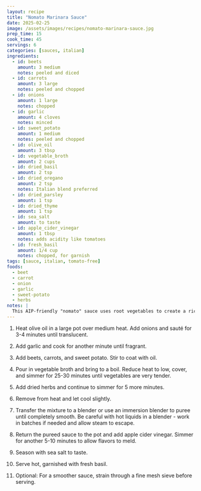 ```yaml
---
layout: recipe
title: "Nomato Marinara Sauce"
date: 2025-02-25
image: /assets/images/recipes/nomato-marinara-sauce.jpg
prep_time: 15
cook_time: 45
servings: 6
categories: [sauces, italian]
ingredients:
  - id: beets
    amount: 3 medium
    notes: peeled and diced
  - id: carrots
    amount: 3 large
    notes: peeled and chopped
  - id: onions
    amount: 1 large
    notes: chopped
  - id: garlic
    amount: 4 cloves
    notes: minced
  - id: sweet_potato
    amount: 1 medium
    notes: peeled and chopped
  - id: olive_oil
    amount: 3 tbsp
  - id: vegetable_broth
    amount: 2 cups
  - id: dried_basil
    amount: 2 tsp
  - id: dried_oregano
    amount: 2 tsp
    notes: Italian blend preferred
  - id: dried_parsley
    amount: 1 tsp
  - id: dried_thyme
    amount: 1 tsp
  - id: sea_salt
    amount: to taste
  - id: apple_cider_vinegar
    amount: 1 tbsp
    notes: adds acidity like tomatoes
  - id: fresh_basil
    amount: 1/4 cup
    notes: chopped, for garnish
tags: [sauce, italian, tomato-free]
foods:
  - beet
  - carrot
  - onion
  - garlic
  - sweet-potato
  - herbs
notes: |
  This AIP-friendly "nomato" sauce uses root vegetables to create a rich, savory alternative to traditional tomato-based marinara sauce. Perfect for pasta dishes, as a pizza sauce, or as a base for stews. The sauce can be stored in the refrigerator for up to 5 days or frozen in individual portions for up to 3 months.
---
```

1. Heat olive oil in a large pot over medium heat. Add onions and sauté for 3-4 minutes until translucent.

2. Add garlic and cook for another minute until fragrant.

3. Add beets, carrots, and sweet potato. Stir to coat with oil.

4. Pour in vegetable broth and bring to a boil. Reduce heat to low, cover, and simmer for 25-30 minutes until vegetables are very tender.

5. Add dried herbs and continue to simmer for 5 more minutes.

6. Remove from heat and let cool slightly.

7. Transfer the mixture to a blender or use an immersion blender to puree until completely smooth. Be careful with hot liquids in a blender - work in batches if needed and allow steam to escape.

8. Return the pureed sauce to the pot and add apple cider vinegar. Simmer for another 5-10 minutes to allow flavors to meld.

9. Season with sea salt to taste.

10. Serve hot, garnished with fresh basil.

11. Optional: For a smoother sauce, strain through a fine mesh sieve before serving.
